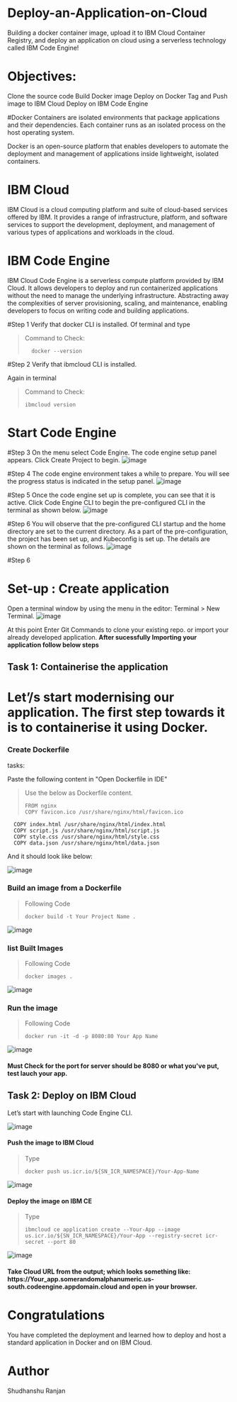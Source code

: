 # Deploy-an-Application-on-Cloud
Building a docker container image, upload it to IBM Cloud Container Registry, and deploy an application on cloud  using a serverless technology called IBM Code Engine! 

# Objectives:
Clone the source code
Build Docker image
Deploy on Docker
Tag and Push image to IBM Cloud
Deploy on IBM Code Engine

#Docker
Containers are isolated environments that package applications and their dependencies. Each container runs as an isolated process on the host operating system.

Docker is an open-source platform that enables developers to automate the deployment and management of applications inside lightweight, isolated containers.

# IBM Cloud
IBM Cloud is a cloud computing platform and suite of cloud-based services offered by IBM. It provides a range of infrastructure, platform, and software services to support the development, deployment, and management of various types of applications and workloads in the cloud.

# IBM Code Engine
IBM Cloud Code Engine is a serverless compute platform provided by IBM Cloud. It allows developers to deploy and run containerized applications without the need to manage the underlying infrastructure. Abstracting away the complexities of server provisioning, scaling, and maintenance, enabling developers to focus on writing code and building applications.

#Step 1
Verify that docker CLI is installed.
Of terminal and type

> Command to Check:
>
>       docker --version

#Step 2
Verify that ibmcloud CLI is installed.

Again in terminal
> Command to Check:
>
>     ibmcloud version

# Start Code Engine
#Step 3
On the menu select Code Engine. The code engine setup panel appears. Click Create Project to begin.
![image](https://github.com/user-attachments/assets/a9c3bc59-2533-4312-a673-196464114dfe)


#Step 4
The code engine environment takes a while to prepare. You will see the progress status is indicated in the setup panel.
![image](https://github.com/user-attachments/assets/685fdbac-72a6-49b7-adda-74d7640bff37)


#Step 5
Once the code engine set up is complete, you can see that it is active. Click Code Engine CLI to begin the pre-configured CLI in the terminal as shown below.
![image](https://github.com/user-attachments/assets/59ce999f-b36a-4b09-bb24-813b462e6fd4)

#Step 6
You will observe that the pre-configured CLI startup and the home directory are set to the current directory. As a part of the pre-configuration, the project has been set up, and Kubeconfig is set up. The details are shown on the terminal as follows.
![image](https://github.com/user-attachments/assets/292a9c13-0f88-46af-b43c-6b45da6aca34)

#Step 6
# Set-up : Create application
Open a terminal window by using the menu in the editor: Terminal > New Terminal.
![image](https://github.com/user-attachments/assets/faab3dc9-74ed-48f2-be60-410ef49d6211)

At this point
Enter Git Commands to clone your existing repo. or import your already developed application.
<b>After sucessfully Importing your application follow below steps</b>

<h2> Task 1: Containerise the application <h1>
Let’/s start modernising our application. The first step towards it is to containerise it using Docker.

<h3>Create Dockerfile</h3>

tasks:

Paste the following content in
"Open Dockerfile in IDE"

> Use the below as Dockerfile content.
>
>     FROM nginx
>     COPY favicon.ico /usr/share/nginx/html/favicon.ico
      COPY index.html /usr/share/nginx/html/index.html
      COPY script.js /usr/share/nginx/html/script.js
      COPY style.css /usr/share/nginx/html/style.css
      COPY data.json /usr/share/nginx/html/data.json

And it should look like below:

![image](https://github.com/user-attachments/assets/e7a9bbed-1016-47e8-9f2a-749a4006ea28)


<h3>Build an image from a Dockerfile</h3>

> Following Code
>
>     docker build -t Your Project Name .



![image](https://github.com/user-attachments/assets/c4ae1869-7831-4bdd-ab82-afb4a5b89083)


<h3>list Built Images</h3>

> Following Code
>
>     docker images .

![image](https://github.com/user-attachments/assets/10ea58cd-c6e6-4e1b-b1c3-7c2b1eaaeae5)


<h3>Run the image</h3>

> Following Code
>
>     docker run -it -d -p 8080:80 Your App Name
> 
![image](https://github.com/user-attachments/assets/6809066e-42c3-4b54-b56b-2c7563f36b4a)


<h4>Must Check for the port for server should be 8080 or what you've put, test lauch your app.</h4>

<h2>Task 2: Deploy on IBM Cloud</h2>
Let’s start with launching Code Engine CLI.

![image](https://github.com/user-attachments/assets/d448065b-b6a1-4ed0-aef6-667e89010489)


<h4>Push the image to IBM Cloud</h4>

> Type
>
>     docker push us.icr.io/${SN_ICR_NAMESPACE}/Your-App-Name

![image](https://github.com/user-attachments/assets/9e4648f3-3b9a-423b-b7e6-a080463306b7)


<h4>Deploy the image on IBM CE</h4>

> Type
>
>     ibmcloud ce application create --Your-App --image us.icr.io/${SN_ICR_NAMESPACE}/Your-App --registry-secret icr-secret --port 80

![image](https://github.com/user-attachments/assets/4a35e0d5-269d-40de-bbcd-46400244fcc3)

<h4>Take Cloud URL from the output; which looks something like: https://Your_app.somerandomalphanumeric.us-south.codeengine.appdomain.cloud and open in your browser.</h4>

# Congratulations
You have completed the deployment and learned how to deploy and host a standard application in Docker and on IBM Cloud.

# Author

Shudhanshu Ranjan

